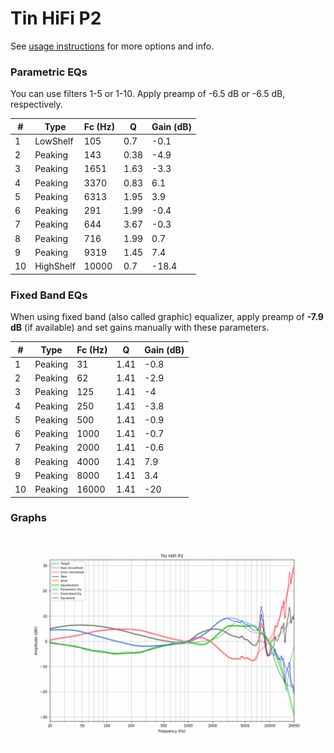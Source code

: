 # Tin HiFi P2
See [usage instructions](https://github.com/jaakkopasanen/AutoEq#usage) for more options and info.

### Parametric EQs
You can use filters 1-5 or 1-10. Apply preamp of -6.5 dB or -6.5 dB, respectively.

|   # | Type      |   Fc (Hz) |    Q |   Gain (dB) |
|-----|-----------|-----------|------|-------------|
|   1 | LowShelf  |       105 | 0.7  |        -0.1 |
|   2 | Peaking   |       143 | 0.38 |        -4.9 |
|   3 | Peaking   |      1651 | 1.63 |        -3.3 |
|   4 | Peaking   |      3370 | 0.83 |         6.1 |
|   5 | Peaking   |      6313 | 1.95 |         3.9 |
|   6 | Peaking   |       291 | 1.99 |        -0.4 |
|   7 | Peaking   |       644 | 3.67 |        -0.3 |
|   8 | Peaking   |       716 | 1.99 |         0.7 |
|   9 | Peaking   |      9319 | 1.45 |         7.4 |
|  10 | HighShelf |     10000 | 0.7  |       -18.4 |

### Fixed Band EQs
When using fixed band (also called graphic) equalizer, apply preamp of **-7.9 dB** (if available) and set gains manually with these parameters.

|   # | Type    |   Fc (Hz) |    Q |   Gain (dB) |
|-----|---------|-----------|------|-------------|
|   1 | Peaking |        31 | 1.41 |        -0.8 |
|   2 | Peaking |        62 | 1.41 |        -2.9 |
|   3 | Peaking |       125 | 1.41 |        -4   |
|   4 | Peaking |       250 | 1.41 |        -3.8 |
|   5 | Peaking |       500 | 1.41 |        -0.9 |
|   6 | Peaking |      1000 | 1.41 |        -0.7 |
|   7 | Peaking |      2000 | 1.41 |        -0.6 |
|   8 | Peaking |      4000 | 1.41 |         7.9 |
|   9 | Peaking |      8000 | 1.41 |         3.4 |
|  10 | Peaking |     16000 | 1.41 |       -20   |

### Graphs
![](./Tin%20HiFi%20P2.png)
